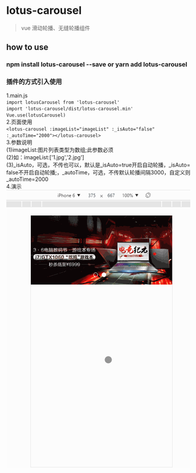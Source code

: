 # lotus-carousel

> vue 滑动轮播、无缝轮播组件

## how to use 

### npm install lotus-carousel --save or yarn add lotus-carousel
### 插件的方式引入使用
1.main.js <br/>
`import lotusCarousel from 'lotus-carousel'` <br/>
`import 'lotus-carousel/dist/lotus-carousel.min'` <br/>
`Vue.use(lotusCarousel)` <br/>
2.页面使用 <br/>
`<lotus-carousel :imageList="imageList" :_isAuto="false" :_autoTime="2000"></lotus-carousel>`
<br/>
3.参数说明 <br/>
(1)imageList:图片列表类型为数组;此参数必须 <br/>
(2)如：imageList:['1.jpg','2.jpg'] <br/>
(3)_isAuto，可选，不传也可以，默认是_isAuto=true开启自动轮播，_isAuto= false不开启自动轮播;，_autoTime，可选，不传默认轮播间隔3000，自定义则_autoTime=2000 <br/>
4.演示 <br/>
![lotusCarousel](https://raw.githubusercontent.com/winglau14/lotusPackage/master/lotusCarousel/1.gif)



